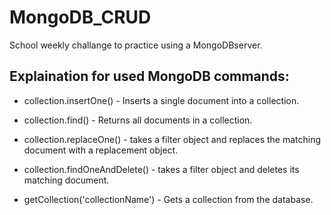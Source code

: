 # MongoDB_CRUD
School weekly challange to practice using a MongoDBserver.

## Explaination for used MongoDB commands:
+ collection.insertOne() - Inserts a single document into a collection.

+ collection.find() - Returns all documents in a collection.

+ collection.replaceOne() - takes a filter object and replaces the matching document with a replacement object.

+ collection.findOneAndDelete() - takes a filter object and deletes its matching document.

+ getCollection('collectionName') - Gets a collection from the database.

